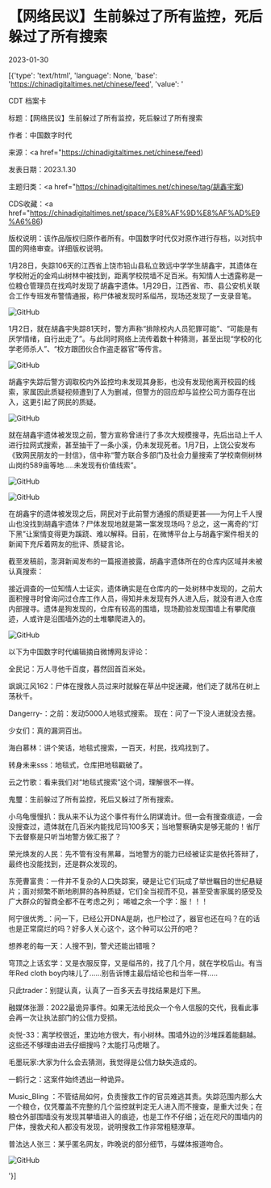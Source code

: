 # 【网络民议】生前躲过了所有监控，死后躲过了所有搜索

2023-01-30

[{'type': 'text/html', 'language': None, 'base': 'https://chinadigitaltimes.net/chinese/feed', 'value': '

CDT 档案卡

标题：【网络民议】生前躲过了所有监控，死后躲过了所有搜索

作者：中国数字时代

来源：<a href="https://chinadigitaltimes.net/chinese/feed)

发表日期：2023.1.30

主题归类：<a href="https://chinadigitaltimes.net/chinese/tag/胡鑫宇案)

CDS收藏：<a href="https://chinadigitaltimes.net/space/%E8%AF%9D%E8%AF%AD%E9%A6%86)

版权说明：该作品版权归原作者所有。中国数字时代仅对原作进行存档，以对抗中国的网络审查。详细版权说明。





1月28日，失踪106天的江西省上饶市铅山县私立致远中学学生胡鑫宇，其遗体在学校附近的金鸡山树林中被找到，距离学校院墙不足百米。有知情人士透露称是一位粮仓管理员在找鸡时发现了胡鑫宇遗体。1月29日，江西省、市、县公安机关联合工作专班发布警情通报，称尸体被发现时系缢吊，现场还发现了一支录音笔。

![GitHub](https://chinadigitaltimes.net/chinese/files/2023/01/image-1675066797537.png)

1月2日，就在胡鑫宇失踪81天时，警方声称“排除校内人员犯罪可能”、“可能是有厌学情绪，自行出走了”。与此同时网络上流传着数十种猜测，甚至出现“学校的化学老师杀人”、“校方跟团伙合作盗走器官”等传言。

![GitHub](https://chinadigitaltimes.net/chinese/files/2023/01/image-1675066962953.png)

胡鑫宇失踪后警方调取校内外监控均未发现其身影，也没有发现他离开校园的线索，家属因此质疑视频遭到了人为删减，但警方的回应却与监控公司方面存在出入，这更引起了网民的质疑。

![GitHub](https://chinadigitaltimes.net/chinese/files/2023/01/image-1675073543783.png)

就在胡鑫宇遗体被发现之前，警方宣称曾进行了多次大规模搜寻，先后出动上千人进行拉网式搜索，甚至抽干了一条小溪，仍未发现死者。1月7日，上饶公安发布《致网民朋友的一封信》，信中称“警方联合多部门及社会力量搜索了学校南侧树林山岗约589亩等地&#8230;..未发现有价值线索”。

![GitHub](https://chinadigitaltimes.net/chinese/files/2023/01/image-1675067575852.png)

![GitHub](https://chinadigitaltimes.net/chinese/files/2023/01/image-1675067679527.png)

在胡鑫宇的遗体被发现之后，网民对于此前警方通报的质疑更甚——为何上千人搜山也没找到胡鑫宇遗体？尸体发现地就是第一案发现场吗？总之，这一离奇的“灯下黑”让案情变得更为蹊跷、难以解释。目前，在微博平台上与胡鑫宇案件相关的新闻下充斥着网友的批评、质疑言论。

截至发稿前，澎湃新闻发布的一篇报道披露，胡鑫宇遗体所在的仓库内区域并未被认真搜索：



接近调查的一位知情人士证实，遗体确实是在仓库内的一处树林中发现的，之前大面积搜寻时曾询问过仓库工作人员，得知并未发现有外人进入后，就没有进入仓库内部搜寻。遗体是狗发现的，仓库有较高的围墙，现场勘验发现围墙上有攀爬痕迹，人或许是沿围墙外边的土堆攀爬进入的。



![GitHub](https://chinadigitaltimes.net/chinese/files/2023/01/image-1675072432568.png)

以下为中国数字时代编辑摘自微博网友评论：



全民记：万人寻他千百度，暮然回首百米处。

飒飒江风162：尸体在搜救人员过来时就躲在草丛中捉迷藏，他们走了就吊在树上荡秋千。

Dangerry-：之前：发动5000人地毯式搜索。 现在：问了一下没人进就没去搜。

少女们：真的漏洞百出。

海白慕林：讲个笑话，地毯式搜索，一百天，村民，找鸡找到了。

转身未来sss：地毯式，仓库把地毯戳破了。

云之竹歌：看来我们对“地毯式搜索”这个词，理解很不一样。

鬼璽：生前躲过了所有监控，死后又躲过了所有搜索。

小乌龟慢慢扒：我从来不认为这个事件有什么阴谋诡计。但一会有搜查痕迹，一会没搜查过，遗体就在几百米内能找尼玛100多天；当地警察确实是够无能的！省厅下去督察是只听当地警方做汇报了？ 

荣光焕发的人民：先不管有没有黑幕，当地警方的能力已经被证实是依托答辩了，最终也没能找到，还是群众发现的。

东莞曹富贵：一件并不复杂的人口失踪案，硬是让它们玩成了举世瞩目的世纪悬疑片；面对频繁不断地刷屏的各种质疑，它们全当视而不见，甚至受害家属的感受及广大群众的智商全都不在考虑之列； 唏嘘之余一个字：服！！！

阿宁很优秀_：问一下，已经公开DNA是胡，也尸检过了，器官也还在吗？在的话也是正常腐烂的吗？好多人关心这个，这个种可以公开的吧？

想养老的每一天：人搜不到，警犬还能出错哦？

穹顶之上话玄学：又是衣服反穿，又是缢吊的，找了几个月，就在学校后山。有当年Red cloth boy内味儿了……别告诉博主最后结论也和当年一样…..

只此trader：别提认真，认真了一百多天去寻找结果是灯下黑。

融媒体张灏：2022最诡异事件。如果无法给民众一个令人信服的交代，我看此事会再一次让执法部门的公信力受损。

炎悦-33：离学校很近，里边地方很大，有小树林。围墙外边的沙堆踩着能翻越。这些还不够理由进去仔细搜吗？太能打马虎眼了。

毛墨玩家:大家为什么会去猜测，我觉得是公信力缺失造成的。

一鹤行之：这案件始终透出一种诡异。

Music_Bling ：不管结局如何，负责搜救工作的官员难逃其责。失踪范围内那么大一个粮仓，仅凭覆盖不完整的几个监控就判定无人进入而不搜查，是重大过失；在粮仓外部围墙没有发现其攀墙进入的痕迹，也是工作不仔细；近在咫尺的围墙内的尸体，搜救犬和人都没有发现，说明搜救工作非常粗糙潦草。





普法达人张三：某乎匿名网友，昨晚说的部分细节，与媒体报道吻合。

![GitHub](https://chinadigitaltimes.net/chinese/files/2023/01/image-1675072581108.png)

'}]